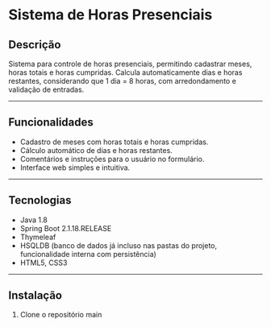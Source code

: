 # Sistema de Horas Presenciais

## Descrição
Sistema para controle de horas presenciais, permitindo cadastrar meses, horas totais e horas cumpridas. Calcula automaticamente dias e horas restantes, considerando que 1 dia = 8 horas, com arredondamento e validação de entradas.

---

## Funcionalidades
- Cadastro de meses com horas totais e horas cumpridas.
- Cálculo automático de dias e horas restantes.
- Comentários e instruções para o usuário no formulário.
- Interface web simples e intuitiva.

---

## Tecnologias
- Java 1.8
- Spring Boot 2.1.18.RELEASE
- Thymeleaf
- HSQLDB (banco de dados já incluso nas pastas do projeto, funcionalidade interna com persistência)
- HTML5, CSS3

---

## Instalação
1. Clone o repositório main
